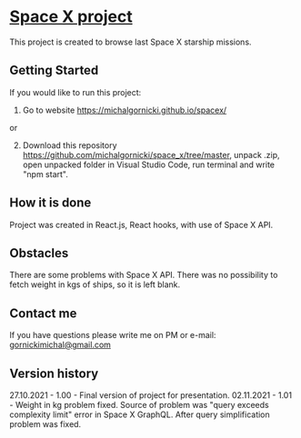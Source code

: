 # [Space X project](https://michalgornicki.github.io/spacex/)

This project is created to browse last Space X starship missions.

## Getting Started
If you would like to run this project:

1. Go to website https://michalgornicki.github.io/spacex/

or

2. Download this repository https://github.com/michalgornicki/space_x/tree/master, unpack .zip, open unpacked folder in Visual Studio Code, run terminal and write "npm start".

## How it is done

Project was created in React.js, React hooks, with use of Space X API.

## Obstacles

There are some problems with Space X API. There was no possibility to fetch weight in kgs of ships, so it is left blank.

## Contact me

If you have questions please write me on PM or e-mail: gornickimichal@gmail.com

## Version history

27.10.2021 - 1.00 - Final version of project for presentation.
02.11.2021 - 1.01 - Weight in kg problem fixed. Source of problem was "query exceeds complexity limit" error in Space X GraphQL. After query simplification problem was fixed.